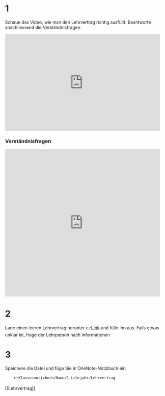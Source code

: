 # 1 
Schaue das Video, wie man den Lehrvertrag richtig ausfüllt. Beantworte anschliessend die Verständnisfragen.

<iframe width="100%" height="315" src="https://www.youtube.com/embed/PQdGMrYfxvE?si=OMtvFXUqWWq8le1Z" title="YouTube video player" frameborder="0" allow="accelerometer; autoplay; clipboard-write; encrypted-media; gyroscope; picture-in-picture; web-share" allowfullscreen></iframe>

### Verständnisfragen
<iframe width="100%" height="480px" src="https://forms.microsoft.com/Pages/ResponsePage.aspx?id=3JD3sB8inkC07KJqJT_b3gzhkYlYD0VIpERRWTmitHRURVBTNDNEWk80WlNLQzJaVUtJQTBQOUNMMiQlQCNjPTEu&embed=true" frameborder="0" marginwidth="0" marginheight="0" style="border: none; max-width:100%; max-height:100vh" allowfullscreen webkitallowfullscreen mozallowfullscreen msallowfullscreen> </iframe>

# 2
Lade einen leeren Lehrvertrag herunter 👉[Link](https://www.berufsbildung.ch/dyn/bin/1475-29051-1-lv_de_i_2023_geschuetzt.docx) und fülle ihn aus.
	Falls etwas unklar ist, frage der Lehrperson nach Informationen
# 3
Speichere die Datei und füge Sie in OneNote-Notizbuch ein 

		👉Klassennotizbuch/Name/1.Lehrjahr/Lehrvertrag


[[Lehrvertrag]]